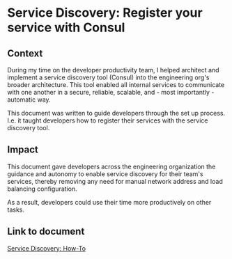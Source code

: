 # Service Discovery: Register your service with Consul

## Context

During my time on the developer productivity team, I helped architect and implement a service discovery tool (Consul) into the engineering org's broader architecture. This tool enabled all internal services to communicate with one another in a secure, reliable, scalable, and - most importantly - automatic way.

This document was written to guide developers through the set up process. I.e. it taught developers how to register their services with the service discovery tool.

## Impact

This document gave developers across the engineering organization the guidance and autonomy to enable service discovery for their team's services, thereby removing any need for manual network address and load balancing configuration. 

As a result, developers could use their time more productively on other tasks.

## Link to document

[Service Discovery: How-To](howTo.md)